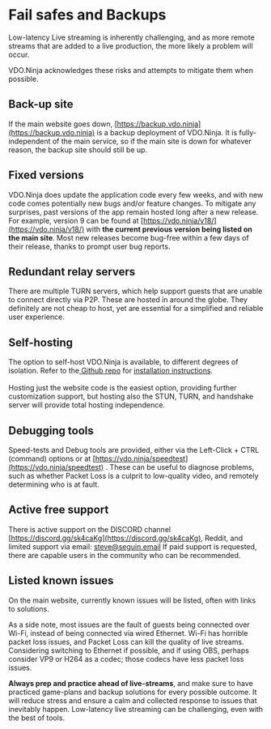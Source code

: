 # Fail safes and Backups

Low-latency Live streaming is inherently challenging, and as more remote streams that are added to a live production, the more likely a problem will occur.

VDO.Ninja acknowledges these risks and attempts to mitigate them when possible.

## Back-up site

If the main website goes down, [https://backup.vdo.ninja](https://backup.vdo.ninja) is a backup deployment of VDO.Ninja. It is fully-independent of the main service, so if the main site is down for whatever reason, the backup site should still be up.

## Fixed versions

VDO.Ninja does update the application code every few weeks, and with new code comes potentially new bugs and/or feature changes. To mitigate any surprises, past versions of the app remain hosted long after a new release. For example, version 9 can be found at [https://vdo.ninja/v18/](https://vdo.ninja/v18/) with **the current previous version being listed on the main site**. Most new releases become bug-free within a few days of their release, thanks to prompt user bug reports.

## Redundant relay servers

There are multiple TURN servers, which help support guests that are unable to connect directly via P2P. These are hosted in around the globe. They definitely are not cheap to host, yet are essential for a simplified and reliable user experience.

## Self-hosting

The option to self-host VDO.Ninja is available, to different degrees of isolation. Refer to the[ Github repo](https://github.com/steveseguin/vdo.ninja) for [installation instructions](https://github.com/steveseguin/vdo.ninja/blob/master/install.md). \
\
Hosting just the website code is the easiest option, providing further customization support, but hosting also the STUN, TURN, and handshake server will provide total hosting independence.

## Debugging tools

Speed-tests and Debug tools are provided, either via the Left-Click + CTRL (command) options or at [https://vdo.ninja/speedtest](https://vdo.ninja/speedtest) . These can be useful to diagnose problems, such as whether Packet Loss is a culprit to low-quality video, and remotely determining who is at fault.

## Active free support

There is active support on the DISCORD channel [https://discord.gg/sk4caKg](https://discord.gg/sk4caKg), Reddit, and limited support via email: steve@seguin.email If paid support is requested, there are capable users in the community who can be recommended.

## Listed known issues

On the main website, currently known issues will be listed, often with links to solutions.

As a side note, most issues are the fault of guests being connected over Wi-Fi, instead of being connected via wired Ethernet. Wi-Fi has horrible packet loss issues, and Packet Loss can kill the quality of live streams. Considering switching to Ethernet if possible, and if using OBS, perhaps consider VP9 or H264 as a codec; those codecs have less packet loss issues.

**Always prep and practice ahead of live-streams**, and make sure to have practiced game-plans and backup solutions for every possible outcome. It will reduce stress and ensure a calm and collected response to issues that inevitably happen. Low-latency live streaming can be challenging, even with the best of tools.
